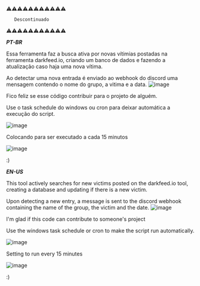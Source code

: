 ⚠️⚠️⚠️⚠️⚠️⚠️⚠️⚠️⚠️⚠️⚠️

       Descontinuado 
       
⚠️⚠️⚠️⚠️⚠️⚠️⚠️⚠️⚠️⚠️⚠️






























___PT-BR___

Essa ferramenta faz a busca ativa por novas vítimias postadas na ferramenta darkfeed.io, criando um banco de dados e fazendo a atualização caso haja uma nova vítima. 

Ao detectar uma nova entrada é enviado ao webhook do discord uma mensagem contendo o nome do grupo, a vitima e a data.
![image](https://user-images.githubusercontent.com/58004682/150247399-4fa31ed9-bfe9-483e-b345-1ca8b39b2387.png)


Fico feliz se esse código contribuir para o projeto de alguém.


Use o task schedule do windows ou cron para deixar automática a execução do script.

![image](https://user-images.githubusercontent.com/58004682/150245369-3dcd235f-28ca-47b3-a06d-05a4425d0036.png)


Colocando para ser executado a cada 15 minutos

![image](https://user-images.githubusercontent.com/58004682/150245690-1fe88f08-2c24-4075-98c6-b496450f9f45.png)


:)



___EN-US___


This tool actively searches for new victims posted on the darkfeed.io tool, creating a database and updating if there is a new victim.

Upon detecting a new entry, a message is sent to the discord webhook containing the name of the group, the victim and the date.
![image](https://user-images.githubusercontent.com/58004682/150247410-f91b5db3-de59-4af6-b829-5ad9aa1983af.png)


I'm glad if this code can contribute to someone's project



Use the windows task schedule or cron to make the script run automatically.

![image](https://user-images.githubusercontent.com/58004682/150245369-3dcd235f-28ca-47b3-a06d-05a4425d0036.png)


Setting to run every 15 minutes

![image](https://user-images.githubusercontent.com/58004682/150245690-1fe88f08-2c24-4075-98c6-b496450f9f45.png)



:)
